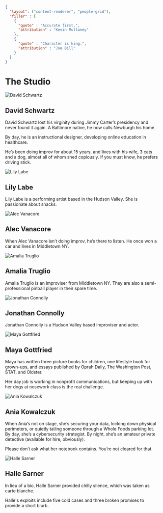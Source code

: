 ```json
{
  "layout": ["content-renderer", "people-grid"],
  "filler" : [
    {
      "quote" : "Accurate first.",
      "attribution" : "Kevin Mullaney"
    },
    {
      "quote" : "Character is king.",
      "attribution" : "Joe Bill"
    }
  ]
}
```
# The Studio

![David Schwartz](/img/DavidSchwartz.webp)
## David Schwartz

David Schwartz lost his virginity during Jimmy Carter’s presidency and never found it again. A Baltimore native, he now calls Newburgh his home. 

By day, he is an instructional designer, developing online education in healthcare. 

He’s been doing improv for about 15 years, and lives with his wife, 3 cats and a dog, almost all of whom shed copiously. If you must know, he prefers driving stick.

![Lily Labe](/img/LilyLabe.webp)
## Lily Labe

Lily Labe is a performing artist based in the Hudson Valley.  She is passionate about snacks.

![Alec Vanacore](/img/AlecVanacore.webp)
## Alec Vanacore

When Alec Vanacore isn’t doing improv, he’s there to listen. He once won a car and lives in Middletown NY.

![Amalia Truglio](/img/AmaliaTruglio.webp)
## Amalia Truglio

Amalia Truglio is an improviser from Middletown NY. They are also a semi-professional pinball player in their spare time.

![Jonathan Connolly](/img/JonathanConnolly.webp)
## Jonathan Connolly

Jonathan Connolly is a Hudson Valley based improviser and actor.

![Maya Gottfried](/img/MayaGottfried.webp)
## Maya Gottfried

Maya has written three picture books for children, one lifestyle book for grown-ups, and essays published by Oprah Daily, The Washington Post, STAT, and Oldster. 

Her day job is working in nonprofit communications, but keeping up with her dogs at nosework class is the real challenge.

![Ania Kowalczuk](/img/AniaKowalczuk.webp)
## Ania Kowalczuk

When Ania’s not on stage, she’s securing your data, locking down physical perimeters, or quietly tailing someone through a Whole Foods parking lot. By day, she’s a cybersecurity strategist. By night, she’s an amateur private detective (available for hire, obviously). 

Please don’t ask what her notebook contains. You’re not cleared for that.


![Halle Sarner](/img/HalleSarner.webp)
## Halle Sarner

In lieu of a bio, Halle Sarner provided chilly silence, which was taken as carte blanche.

Halle's exploits include five cold cases and three broken promises to provide a short blurb.